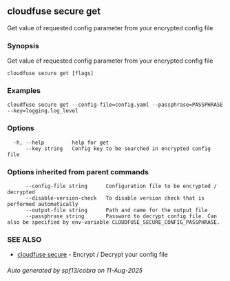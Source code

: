 ## cloudfuse secure get

Get value of requested config parameter from your encrypted config file

### Synopsis

Get value of requested config parameter from your encrypted config file

```
cloudfuse secure get [flags]
```

### Examples

```
cloudfuse secure get --config-file=config.yaml --passphrase=PASSPHRASE --key=logging.log_level
```

### Options

```
  -h, --help         help for get
      --key string   Config key to be searched in encrypted config file
```

### Options inherited from parent commands

```
      --config-file string      Configuration file to be encrypted / decrypted
      --disable-version-check   To disable version check that is performed automatically
      --output-file string      Path and name for the output file
      --passphrase string       Password to decrypt config file. Can also be specified by env-variable CLOUDFUSE_SECURE_CONFIG_PASSPHRASE.
```

### SEE ALSO

* [cloudfuse secure](cloudfuse_secure.md)	 - Encrypt / Decrypt your config file

###### Auto generated by spf13/cobra on 11-Aug-2025
